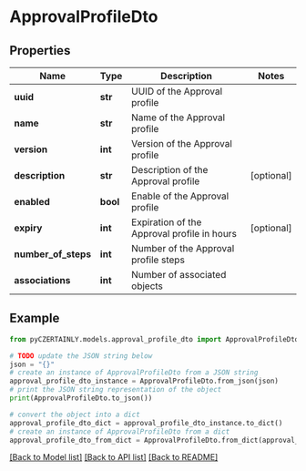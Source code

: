 # ApprovalProfileDto


## Properties

Name | Type | Description | Notes
------------ | ------------- | ------------- | -------------
**uuid** | **str** | UUID of the Approval profile | 
**name** | **str** | Name of the Approval profile | 
**version** | **int** | Version of the Approval profile | 
**description** | **str** | Description of the Approval profile | [optional] 
**enabled** | **bool** | Enable of the Approval profile | 
**expiry** | **int** | Expiration of the Approval profile in hours | [optional] 
**number_of_steps** | **int** | Number of the Approval profile steps | 
**associations** | **int** | Number of associated objects | 

## Example

```python
from pyCZERTAINLY.models.approval_profile_dto import ApprovalProfileDto

# TODO update the JSON string below
json = "{}"
# create an instance of ApprovalProfileDto from a JSON string
approval_profile_dto_instance = ApprovalProfileDto.from_json(json)
# print the JSON string representation of the object
print(ApprovalProfileDto.to_json())

# convert the object into a dict
approval_profile_dto_dict = approval_profile_dto_instance.to_dict()
# create an instance of ApprovalProfileDto from a dict
approval_profile_dto_from_dict = ApprovalProfileDto.from_dict(approval_profile_dto_dict)
```
[[Back to Model list]](../README.md#documentation-for-models) [[Back to API list]](../README.md#documentation-for-api-endpoints) [[Back to README]](../README.md)



